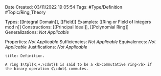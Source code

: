 <div class="topSpace"></div>

Date Created: 03/11/2022 19:05:54
Tags: #Type/Definition #Topic/Ring_Theory

Types: [[Integral Domain]], [[Field]]
Examples: [[Ring or Field of Integers mod n]]
Constructions: [[Principal Ideal]], [[Polynomial Ring]]
Generalizations: <i>Not Applicable</i>

Properties: <i>Not Applicable</i>
Sufficiencies: <i>Not Applicable</i>
Equivalences: <i>Not Applicable</i>
Justifications: <i>Not Applicable</i>

``` ad-Definition
title: Definition.

A ring $\tpl{R,+,\cdot}$ is said to be a <b>commutative ring</b> if the binary operation $\cdot$ commutes.

```
